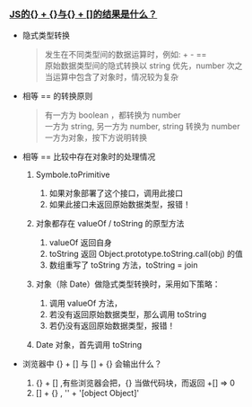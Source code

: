 ### [JS的{} + {}与{} + []的结果是什么？ ](https://segmentfault.com/a/1190000008038678)

- 隐式类型转换
  > 发生在不同类型间的数据运算时，例如: + - ==  </br>
  > 原始数据类型间的隐式转换以 string 优先，number 次之 </br>
  > 当运算中包含了对象时，情况较为复杂 </br>


- 相等 == 的转换原则
  > 有一方为 boolean ，都转换为 number  </br>
  > 一方为 string, 另一方为 number, string 转换为 number  </br>
  > 一方为对象，按下方说明转换


- 相等 == 比较中存在对象时的处理情况

  1. Symbole.toPrimitive 
      1. 如果对象部署了这个接口，调用此接口
      2. 如果此接口未返回原始数据类型，报错！

  2. 对象都存在 valueOf / toString 的原型方法
      1. valueOf  返回自身
      2. toString 返回 Object.prototype.toString.call(obj) 的值
      3. 数组重写了 toString 方法，toString = join

  3. 对象（除 Date）做隐式类型转换时，采用如下策略：
      1. 调用 valueOf 方法，
      2. 若没有返回原始数据类型，那么调用 toString
      3. 若仍没有返回原始数据类型，报错！

  4. Date 对象，首先调用 toString 

- 浏览器中 {} + [] 与 [] + {} 会输出什么？
  1. {} + [] ,有些浏览器会把，{} 当做代码块，而返回 +[] => 0
  2. [] + {} , '' + '[object Object]' 